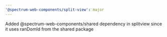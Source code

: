 ```yaml
---
'@spectrum-web-components/split-view': major
---
```


Added @spectrum-web-components/shared dependency in splitview since it uses ranDomId from the shared package
